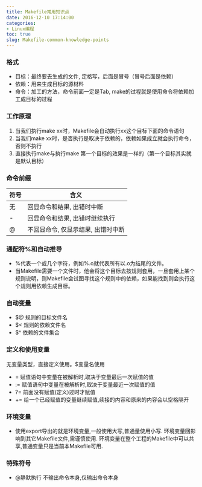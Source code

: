 ```yaml
---
title: Makefile常用知识点
date: 2016-12-10 17:14:00
categories:
- Linux编程
toc: true
slug: Makefile-common-knowledge-points
---
```


### 格式
- 目标：最终要去生成的文件, 定格写，后面是冒号（冒号后面是依赖）
- 依赖：用来生成目标的源材料
- 命令：加工的方法，命令前面一定是Tab, make的过程就是使用命令将依赖加工成目标的过程

### 工作原理
1. 当我们执行make xx时，Makefile会自动执行xx这个目标下面的命令语句
2. 当我们make xx时，是否执行是取决于依赖的，依赖如果成立就会执行命令，否则不执行
3. 直接执行make与执行make 第一个目标的效果是一样的（第一个目标其实就是默认目标）

### 命令前缀
符号|含义
---|---
无|回显命令和结果, 出错时中断
-|回显命令和结果, 出错时继续执行
@|不回显命令, 仅显示结果, 出错时中断

### 通配符%和自动推导
- %代表一个或几个字符，例如%.o就代表所有以.o为结尾的文件。
- 当Makefile需要一个文件时，他会将这个目标去按规则套用，一旦套用上某个规则说明，则Makefile会试图寻找这个规则中的依赖，如果能找到则会执行这个规则用依赖生成目标。


### 自动变量
- $@ 规则的目标文件名
- $< 规则的依赖文件名
- $^ 依赖的文件集合


### 定义和使用变量
无变量类型，直接定义使用。$变量名使用

- = 赋值语句中变量在被解析时,取决于变量最后一次赋值的值
- := 赋值语句中变量在被解析时,取决于变量最近一次赋值的值
- ?= 前面没有赋值(定义)过时才赋值
- += 给一个已经赋值的变量继续赋值,续接的内容和原来的内容会以空格隔开


### 环境变量
- 使用export导出的就是环境变量,一般使用大写,普通量使用小写. 环境变量回影响到其它Makefile文件,需谨慎使用. 环境变量在整个工程的Makefile中可以共享,普通变量只是当前本Makefile可用.


### 特殊符号
- @静默执行 不输出命令本身,仅输出命令本身